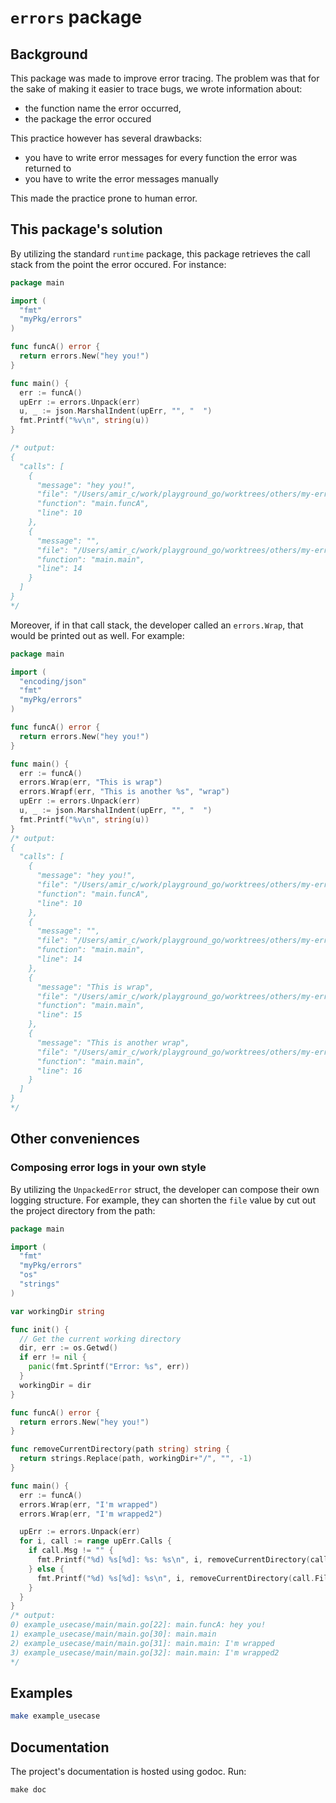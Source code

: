 # `errors` package

## Background
This package was made to improve error tracing.
The problem was that for the sake of making it easier to trace bugs, we wrote information about:
- the function name the error occurred,
- the package the error occured

This practice however has several drawbacks:
- you have to write error messages for every function the error was returned to
- you have to write the error messages manually

This made the practice prone to human error.

## This package's solution
By utilizing the standard `runtime` package, this package retrieves the call stack from the point the error occured.
For instance:
```go
package main

import (
  "fmt"
  "myPkg/errors"
)

func funcA() error {
  return errors.New("hey you!")
}

func main() {
  err := funcA()
  upErr := errors.Unpack(err)
  u, _ := json.MarshalIndent(upErr, "", "  ")
  fmt.Printf("%v\n", string(u))
}

/* output:
{
  "calls": [
    {
      "message": "hey you!",
      "file": "/Users/amir_c/work/playground_go/worktrees/others/my-error-stack-package/my-pkg-error-stack/example_usecase/main/main.go",
      "function": "main.funcA",
      "line": 10
    },
    {
      "message": "",
      "file": "/Users/amir_c/work/playground_go/worktrees/others/my-error-stack-package/my-pkg-error-stack/example_usecase/main/main.go",
      "function": "main.main",
      "line": 14
    }
  ]
}
*/
```

Moreover, if in that call stack, the developer called an `errors.Wrap`, that would be printed out as well.
For example:
```go
package main

import (
  "encoding/json"
  "fmt"
  "myPkg/errors"
)

func funcA() error {
  return errors.New("hey you!")
}

func main() {
  err := funcA()
  errors.Wrap(err, "This is wrap")
  errors.Wrapf(err, "This is another %s", "wrap")
  upErr := errors.Unpack(err)
  u, _ := json.MarshalIndent(upErr, "", "  ")
  fmt.Printf("%v\n", string(u))
}
/* output:
{
  "calls": [
    {
      "message": "hey you!",
      "file": "/Users/amir_c/work/playground_go/worktrees/others/my-error-stack-package/my-pkg-error-stack/example_usecase/main/main.go",
      "function": "main.funcA",
      "line": 10
    },
    {
      "message": "",
      "file": "/Users/amir_c/work/playground_go/worktrees/others/my-error-stack-package/my-pkg-error-stack/example_usecase/main/main.go",
      "function": "main.main",
      "line": 14
    },
    {
      "message": "This is wrap",
      "file": "/Users/amir_c/work/playground_go/worktrees/others/my-error-stack-package/my-pkg-error-stack/example_usecase/main/main.go",
      "function": "main.main",
      "line": 15
    },
    {
      "message": "This is another wrap",
      "file": "/Users/amir_c/work/playground_go/worktrees/others/my-error-stack-package/my-pkg-error-stack/example_usecase/main/main.go",
      "function": "main.main",
      "line": 16
    }
  ]
}
*/
```

## Other conveniences

### Composing error logs in your own style
By utilizing the `UnpackedError` struct, the developer can compose their own logging structure.
For example, they can shorten the `file` value by cut out the project directory from the path:
```go
package main

import (
  "fmt"
  "myPkg/errors"
  "os"
  "strings"
)

var workingDir string

func init() {
  // Get the current working directory
  dir, err := os.Getwd()
  if err != nil {
    panic(fmt.Sprintf("Error: %s", err))
  }
  workingDir = dir
}

func funcA() error {
  return errors.New("hey you!")
}

func removeCurrentDirectory(path string) string {
  return strings.Replace(path, workingDir+"/", "", -1)
}

func main() {
  err := funcA()
  errors.Wrap(err, "I'm wrapped")
  errors.Wrap(err, "I'm wrapped2")

  upErr := errors.Unpack(err)
  for i, call := range upErr.Calls {
    if call.Msg != "" {
      fmt.Printf("%d) %s[%d]: %s: %s\n", i, removeCurrentDirectory(call.File), call.Line, call.Function, call.Msg)
    } else {
      fmt.Printf("%d) %s[%d]: %s\n", i, removeCurrentDirectory(call.File), call.Line, call.Function)
    }
  }
}
/* output:
0) example_usecase/main/main.go[22]: main.funcA: hey you!
1) example_usecase/main/main.go[30]: main.main
2) example_usecase/main/main.go[31]: main.main: I'm wrapped
3) example_usecase/main/main.go[32]: main.main: I'm wrapped2
*/
```

## Examples
```bash
make example_usecase
```

## Documentation
The project's documentation is hosted using godoc. Run:
```
make doc
```
